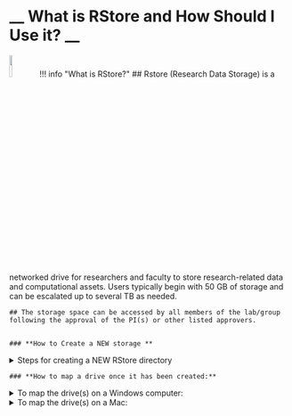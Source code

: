 # __ What is RStore and How Should I Use it? __
<img src="https://access.tufts.edu/themes/custom/access_tufts/assets/icons/icon-technology.svg"  width="10%" height="10%">
!!! info "What is RStore?"
    ## Rstore (Research Data Storage) is a networked drive for researchers and faculty to store research-related data and computational assets. Users typically begin with 50 GB of storage and can be escalated up to several TB as needed.  

    ## The storage space can be accessed by all members of the lab/group following the approval of the PI(s) or other listed approvers. 


	### **How to Create a NEW storage **

<details>
<summary> Steps for creating a NEW RStore directory </summary>       
    Go to this link: tufts.qualtrics.com/jfe/form/SV_5bUmpFT0IXeyEfj <br><br>
    1. Fill out required fields and select "Research Storage Request Related to Cluster, Rstore or Galaxy" and click '''[ → ] <br><br>
    2. Select "Rstore Drive" and "New Storage or Increment" and click [ → ] <br><br>
    3. Complete the required fields on the next page based on the purpose of the new drive. <br>  
        - Please note that listed approvers and access priveledges can be changed later if needed <br><br>
    4. Review information and click [ → ] . Your ticket has been submitted, a follow-up can be expected within 1-2 business days. <br><br>
    
</details>

	### **How to map a drive once it has been created:**

<details>
<summary>To map the drive(s) on a Windows computer: </summary>
<br>
1. Open Computer by clicking the Start button, and then clicking Computer <br><br>
2. Click the Tools menu, and then click Map Network Drive <br><br>
3. In the Drive list, click a drive letter (R) <br><br>
4. In the Folder box, type the path of the drive <br><br>
5. Click Finish <br><br>
6. If your computer is not owned by Tufts, your credentials should be: <br>  
        - Username: tufts\Tufts_Username <br> 
        - Password: Tufts_Password <br> 
</details>

<details>
<summary> To map the drive(s) on a Mac: </summary>
<br>
1. Click on Finder then press Command+K <br><br>
2. Enter the path to the network drive you want to map <br><br>
3. Click Connect 
</details>
